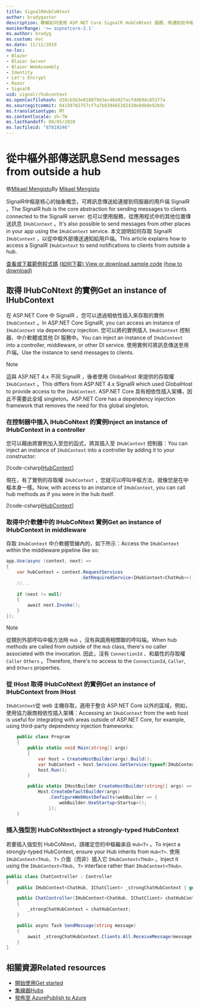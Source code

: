```yaml
---
title: SignalRHubCoNtext
author: bradygaster
description: 瞭解如何使用 ASP.NET Core SignalR HubCoNtext 服務，將通知從中樞外部傳送到用戶端。
monikerRange: '>= aspnetcore-2.1'
ms.author: bradyg
ms.custom: mvc
ms.date: 11/12/2019
no-loc:
- Blazor
- Blazor Server
- Blazor WebAssembly
- Identity
- Let's Encrypt
- Razor
- SignalR
uid: signalr/hubcontext
ms.openlocfilehash: d38cb5b3e818879d3ec40a927acfdd69dc85377a
ms.sourcegitcommit: 84150702757cf7a7b839485382420e8db8e92b9c
ms.translationtype: MT
ms.contentlocale: zh-TW
ms.lasthandoff: 08/05/2020
ms.locfileid: "87819246"
---
```

# <a name="send-messages-from-outside-a-hub"></a><span data-ttu-id="95f75-103">從中樞外部傳送訊息</span><span class="sxs-lookup"><span data-stu-id="95f75-103">Send messages from outside a hub</span></span>

<span data-ttu-id="95f75-104">依[Mikael Mengistu](https://twitter.com/MikaelM_12)</span><span class="sxs-lookup"><span data-stu-id="95f75-104">By [Mikael Mengistu](https://twitter.com/MikaelM_12)</span></span>

<span data-ttu-id="95f75-105">SignalR中樞是核心的抽象概念，可將訊息傳送給連接到伺服器的用戶端 SignalR 。</span><span class="sxs-lookup"><span data-stu-id="95f75-105">The SignalR hub is the core abstraction for sending messages to clients connected to the SignalR server.</span></span> <span data-ttu-id="95f75-106">也可以使用服務，從應用程式中的其他位置傳送訊息 `IHubContext` 。</span><span class="sxs-lookup"><span data-stu-id="95f75-106">It's also possible to send messages from other places in your app using the `IHubContext` service.</span></span> <span data-ttu-id="95f75-107">本文說明如何存取 SignalR `IHubContext` ，以從中樞外部傳送通知給用戶端。</span><span class="sxs-lookup"><span data-stu-id="95f75-107">This article explains how to access a SignalR `IHubContext` to send notifications to clients from outside a hub.</span></span>

<span data-ttu-id="95f75-108">[查看或下載範例程式碼](https://github.com/dotnet/AspNetCore.Docs/tree/master/aspnetcore/signalr/hubcontext/sample/) [ (如何下載) ](xref:index#how-to-download-a-sample)</span><span class="sxs-lookup"><span data-stu-id="95f75-108">[View or download sample code](https://github.com/dotnet/AspNetCore.Docs/tree/master/aspnetcore/signalr/hubcontext/sample/) [(how to download)](xref:index#how-to-download-a-sample)</span></span>

## <a name="get-an-instance-of-ihubcontext"></a><span data-ttu-id="95f75-109">取得 IHubCoNtext 的實例</span><span class="sxs-lookup"><span data-stu-id="95f75-109">Get an instance of IHubContext</span></span>

<span data-ttu-id="95f75-110">在 ASP.NET Core 中 SignalR ，您可以透過相依性插入來存取的實例 `IHubContext` 。</span><span class="sxs-lookup"><span data-stu-id="95f75-110">In ASP.NET Core SignalR, you can access an instance of `IHubContext` via dependency injection.</span></span> <span data-ttu-id="95f75-111">您可以將的實例插入 `IHubContext` 控制器、中介軟體或其他 DI 服務中。</span><span class="sxs-lookup"><span data-stu-id="95f75-111">You can inject an instance of `IHubContext` into a controller, middleware, or other DI service.</span></span> <span data-ttu-id="95f75-112">使用實例可將訊息傳送至用戶端。</span><span class="sxs-lookup"><span data-stu-id="95f75-112">Use the instance to send messages to clients.</span></span>

> [!NOTE]
> <span data-ttu-id="95f75-113">這與 ASP.NET 4.x 不同 SignalR ，後者使用 GlobalHost 來提供的存取權 `IHubContext` 。</span><span class="sxs-lookup"><span data-stu-id="95f75-113">This differs from ASP.NET 4.x SignalR which used GlobalHost to provide access to the `IHubContext`.</span></span> <span data-ttu-id="95f75-114">ASP.NET Core 具有相依性插入架構，因此不需要此全域 singleton。</span><span class="sxs-lookup"><span data-stu-id="95f75-114">ASP.NET Core has a dependency injection framework that removes the need for this global singleton.</span></span>

### <a name="inject-an-instance-of-ihubcontext-in-a-controller"></a><span data-ttu-id="95f75-115">在控制器中插入 IHubCoNtext 的實例</span><span class="sxs-lookup"><span data-stu-id="95f75-115">Inject an instance of IHubContext in a controller</span></span>

<span data-ttu-id="95f75-116">您可以藉由將實例加入至您的函式，將其插入至 `IHubContext` 控制器：</span><span class="sxs-lookup"><span data-stu-id="95f75-116">You can inject an instance of `IHubContext` into a controller by adding it to your constructor:</span></span>

[!code-csharp[IHubContext](hubcontext/sample/Controllers/HomeController.cs?range=12-19,57)]

<span data-ttu-id="95f75-117">現在，有了實例的存取權 `IHubContext` ，您就可以呼叫中樞方法，就像您是在中樞本身一樣。</span><span class="sxs-lookup"><span data-stu-id="95f75-117">Now, with access to an instance of `IHubContext`, you can call hub methods as if you were in the hub itself.</span></span>

[!code-csharp[IHubContext](hubcontext/sample/Controllers/HomeController.cs?range=21-25)]

### <a name="get-an-instance-of-ihubcontext-in-middleware"></a><span data-ttu-id="95f75-118">取得中介軟體中的 IHubCoNtext 實例</span><span class="sxs-lookup"><span data-stu-id="95f75-118">Get an instance of IHubContext in middleware</span></span>

<span data-ttu-id="95f75-119">存取 `IHubContext` 中介軟體管線內的，如下所示：</span><span class="sxs-lookup"><span data-stu-id="95f75-119">Access the `IHubContext` within the middleware pipeline like so:</span></span>

```csharp
app.Use(async (context, next) =>
{
    var hubContext = context.RequestServices
                            .GetRequiredService<IHubContext<ChatHub>>();
    //...
    
    if (next != null)
    {
        await next.Invoke();
    }
});
```

> [!NOTE]
> <span data-ttu-id="95f75-120">從類別外部呼叫中樞方法時 `Hub` ，沒有與調用相關聯的呼叫端。</span><span class="sxs-lookup"><span data-stu-id="95f75-120">When hub methods are called from outside of the `Hub` class, there's no caller associated with the invocation.</span></span> <span data-ttu-id="95f75-121">因此，沒有 `ConnectionId` 、和屬性的存取權 `Caller` `Others` 。</span><span class="sxs-lookup"><span data-stu-id="95f75-121">Therefore, there's no access to the `ConnectionId`, `Caller`, and `Others` properties.</span></span>

### <a name="get-an-instance-of-ihubcontext-from-ihost"></a><span data-ttu-id="95f75-122">從 IHost 取得 IHubCoNtext 的實例</span><span class="sxs-lookup"><span data-stu-id="95f75-122">Get an instance of IHubContext from IHost</span></span>

<span data-ttu-id="95f75-123">`IHubContext`從 web 主機存取，適用于整合 ASP.NET Core 以外的區域，例如，使用協力廠商相依性插入架構：</span><span class="sxs-lookup"><span data-stu-id="95f75-123">Accessing an `IHubContext` from the web host is useful for integrating with areas outside of ASP.NET Core, for example, using third-party dependency injection frameworks:</span></span>

```csharp
    public class Program
    {
        public static void Main(string[] args)
        {
            var host = CreateHostBuilder(args).Build();
            var hubContext = host.Services.GetService(typeof(IHubContext<ChatHub>));
            host.Run();
        }

        public static IHostBuilder CreateHostBuilder(string[] args) =>
            Host.CreateDefaultBuilder(args)
                .ConfigureWebHostDefaults(webBuilder => {
                    webBuilder.UseStartup<Startup>();
                });
    }
```

### <a name="inject-a-strongly-typed-hubcontext"></a><span data-ttu-id="95f75-124">插入強型別 HubCoNtext</span><span class="sxs-lookup"><span data-stu-id="95f75-124">Inject a strongly-typed HubContext</span></span>

<span data-ttu-id="95f75-125">若要插入強型別 HubCoNtext，請確定您的中樞繼承自 `Hub<T>` 。</span><span class="sxs-lookup"><span data-stu-id="95f75-125">To inject a strongly-typed HubContext, ensure your Hub inherits from `Hub<T>`.</span></span> <span data-ttu-id="95f75-126">使用 `IHubContext<THub, T>` 介面（而非）插入它 `IHubContext<THub>` 。</span><span class="sxs-lookup"><span data-stu-id="95f75-126">Inject it using the `IHubContext<THub, T>` interface rather than `IHubContext<THub>`.</span></span>

```csharp
public class ChatController : Controller
{
    public IHubContext<ChatHub, IChatClient> _strongChatHubContext { get; }

    public ChatController(IHubContext<ChatHub, IChatClient> chatHubContext)
    {
        _strongChatHubContext = chatHubContext;
    }

    public async Task SendMessage(string message)
    {
        await _strongChatHubContext.Clients.All.ReceiveMessage(message);
    }
}
```

## <a name="related-resources"></a><span data-ttu-id="95f75-127">相關資源</span><span class="sxs-lookup"><span data-stu-id="95f75-127">Related resources</span></span>

* [<span data-ttu-id="95f75-128">開始使用</span><span class="sxs-lookup"><span data-stu-id="95f75-128">Get started</span></span>](xref:tutorials/signalr)
* [<span data-ttu-id="95f75-129">集線器</span><span class="sxs-lookup"><span data-stu-id="95f75-129">Hubs</span></span>](xref:signalr/hubs)
* [<span data-ttu-id="95f75-130">發佈至 Azure</span><span class="sxs-lookup"><span data-stu-id="95f75-130">Publish to Azure</span></span>](xref:signalr/publish-to-azure-web-app)
